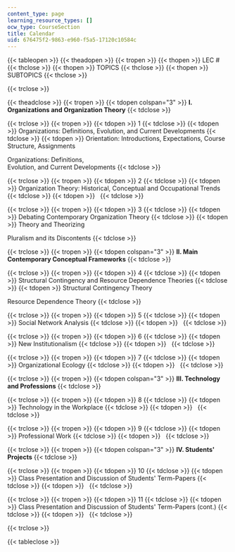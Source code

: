 ```yaml
---
content_type: page
learning_resource_types: []
ocw_type: CourseSection
title: Calendar
uid: 676475f2-9863-e960-f5a5-17120c10584c
---
```


{{< tableopen >}}
{{< theadopen >}}
{{< tropen >}}
{{< thopen >}}
LEC #
{{< thclose >}}
{{< thopen >}}
TOPICS
{{< thclose >}}
{{< thopen >}}
SUBTOPICS
{{< thclose >}}

{{< trclose >}}

{{< theadclose >}}
{{< tropen >}}
{{< tdopen colspan="3" >}}
**I. Organizations and Organization Theory**
{{< tdclose >}}

{{< trclose >}}
{{< tropen >}}
{{< tdopen >}}
1
{{< tdclose >}}
{{< tdopen >}}
Organizations: Definitions, Evolution, and Current Developments
{{< tdclose >}}
{{< tdopen >}}
Orientation: Introductions, Expectations, Course Structure, Assignments  
  
Organizations: Definitions,  
Evolution, and Current Developments
{{< tdclose >}}

{{< trclose >}}
{{< tropen >}}
{{< tdopen >}}
2
{{< tdclose >}}
{{< tdopen >}}
Organization Theory: Historical, Conceptual and Occupational Trends
{{< tdclose >}}
{{< tdopen >}}
 
{{< tdclose >}}

{{< trclose >}}
{{< tropen >}}
{{< tdopen >}}
3
{{< tdclose >}}
{{< tdopen >}}
Debating Contemporary Organization Theory
{{< tdclose >}}
{{< tdopen >}}
Theory and Theorizing  
  
Pluralism and its Discontents
{{< tdclose >}}

{{< trclose >}}
{{< tropen >}}
{{< tdopen colspan="3" >}}
**II. Main Contemporary Conceptual Frameworks**
{{< tdclose >}}

{{< trclose >}}
{{< tropen >}}
{{< tdopen >}}
4
{{< tdclose >}}
{{< tdopen >}}
Structural Contingency and Resource Dependence Theories
{{< tdclose >}}
{{< tdopen >}}
Structural Contingency Theory  
  
Resource Dependence Theory
{{< tdclose >}}

{{< trclose >}}
{{< tropen >}}
{{< tdopen >}}
5
{{< tdclose >}}
{{< tdopen >}}
Social Network Analysis
{{< tdclose >}}
{{< tdopen >}}
 
{{< tdclose >}}

{{< trclose >}}
{{< tropen >}}
{{< tdopen >}}
6
{{< tdclose >}}
{{< tdopen >}}
New Institutionalism
{{< tdclose >}}
{{< tdopen >}}
 
{{< tdclose >}}

{{< trclose >}}
{{< tropen >}}
{{< tdopen >}}
7
{{< tdclose >}}
{{< tdopen >}}
Organizational Ecology
{{< tdclose >}}
{{< tdopen >}}
 
{{< tdclose >}}

{{< trclose >}}
{{< tropen >}}
{{< tdopen colspan="3" >}}
**III. Technology and Professions**
{{< tdclose >}}

{{< trclose >}}
{{< tropen >}}
{{< tdopen >}}
8
{{< tdclose >}}
{{< tdopen >}}
Technology in the Workplace
{{< tdclose >}}
{{< tdopen >}}
 
{{< tdclose >}}

{{< trclose >}}
{{< tropen >}}
{{< tdopen >}}
9
{{< tdclose >}}
{{< tdopen >}}
Professional Work
{{< tdclose >}}
{{< tdopen >}}
 
{{< tdclose >}}

{{< trclose >}}
{{< tropen >}}
{{< tdopen colspan="3" >}}
**IV. Students' Projects**
{{< tdclose >}}

{{< trclose >}}
{{< tropen >}}
{{< tdopen >}}
10
{{< tdclose >}}
{{< tdopen >}}
Class Presentation and Discussion of Students' Term-Papers
{{< tdclose >}}
{{< tdopen >}}
 
{{< tdclose >}}

{{< trclose >}}
{{< tropen >}}
{{< tdopen >}}
11
{{< tdclose >}}
{{< tdopen >}}
Class Presentation and Discussion of Students' Term-Papers (cont.)
{{< tdclose >}}
{{< tdopen >}}
 
{{< tdclose >}}

{{< trclose >}}

{{< tableclose >}}